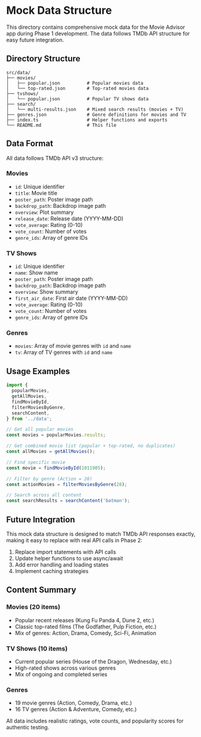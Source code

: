 # Mock Data Structure

This directory contains comprehensive mock data for the Movie Advisor app during Phase 1 development. The data follows TMDb API structure for easy future integration.

## Directory Structure

```
src/data/
├── movies/
│   ├── popular.json          # Popular movies data
│   └── top-rated.json        # Top-rated movies data
├── tvshows/
│   └── popular.json          # Popular TV shows data
├── search/
│   └── multi-results.json    # Mixed search results (movies + TV)
├── genres.json               # Genre definitions for movies and TV
├── index.ts                  # Helper functions and exports
└── README.md                 # This file
```

## Data Format

All data follows TMDb API v3 structure:

### Movies

- `id`: Unique identifier
- `title`: Movie title
- `poster_path`: Poster image path
- `backdrop_path`: Backdrop image path
- `overview`: Plot summary
- `release_date`: Release date (YYYY-MM-DD)
- `vote_average`: Rating (0-10)
- `vote_count`: Number of votes
- `genre_ids`: Array of genre IDs

### TV Shows

- `id`: Unique identifier
- `name`: Show name
- `poster_path`: Poster image path
- `backdrop_path`: Backdrop image path
- `overview`: Show summary
- `first_air_date`: First air date (YYYY-MM-DD)
- `vote_average`: Rating (0-10)
- `vote_count`: Number of votes
- `genre_ids`: Array of genre IDs

### Genres

- `movies`: Array of movie genres with `id` and `name`
- `tv`: Array of TV genres with `id` and `name`

## Usage Examples

```typescript
import {
  popularMovies,
  getAllMovies,
  findMovieById,
  filterMoviesByGenre,
  searchContent,
} from '../data';

// Get all popular movies
const movies = popularMovies.results;

// Get combined movie list (popular + top-rated, no duplicates)
const allMovies = getAllMovies();

// Find specific movie
const movie = findMovieById(1011985);

// Filter by genre (Action = 28)
const actionMovies = filterMoviesByGenre(28);

// Search across all content
const searchResults = searchContent('batman');
```

## Future Integration

This mock data structure is designed to match TMDb API responses exactly, making it easy to replace with real API calls in Phase 2:

1. Replace import statements with API calls
2. Update helper functions to use async/await
3. Add error handling and loading states
4. Implement caching strategies

## Content Summary

### Movies (20 items)

- Popular recent releases (Kung Fu Panda 4, Dune 2, etc.)
- Classic top-rated films (The Godfather, Pulp Fiction, etc.)
- Mix of genres: Action, Drama, Comedy, Sci-Fi, Animation

### TV Shows (10 items)

- Current popular series (House of the Dragon, Wednesday, etc.)
- High-rated shows across various genres
- Mix of ongoing and completed series

### Genres

- 19 movie genres (Action, Comedy, Drama, etc.)
- 16 TV genres (Action & Adventure, Comedy, etc.)

All data includes realistic ratings, vote counts, and popularity scores for authentic testing.
